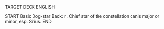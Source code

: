 TARGET DECK
ENGLISH

START
Basic
Dog-star
Back: n. Chief star of the constellation canis major or minor, esp. Sirius.
END
